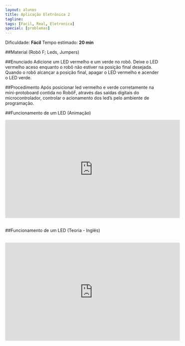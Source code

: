 ```yaml
---
layout: alunos
title: Aplicação Eletrônica 2 
tagline: 
tags: [Facil, Real, Eletronica]
special: [problemas]
---
```


Dificuldade: **Fácil**
Tempo estimado: **20 min**

##Material
(Robô F; Leds, Jumpers)

##Enunciado
Adicione  um  LED  vermelho  e  um  verde  no  robô.  Deixe  o  LED  vermelho  aceso enquanto o robô não estiver na posição  final desejada. Quando o robô alcançar a posição final, apagar o LED vermelho e acender o LED verde.

##Procedimento
Após posicionar  led vermelho e verde corretamente na mini-protoboard contida no RobôF, através das saídas digitais do microcontrolador, controlar o acionamento dos led’s pelo ambiente de programação.

##Funcionamento de um LED (Animação)
<br>
<center> 
<iframe width="560" height="315" src="https://www.youtube.com/embed/NPX1rGj4pDM" frameborder="0" allowfullscreen></iframe>
</center>
<br>

##Funcionamento de um LED (Teoria - Inglês)

<br>
<center>
<iframe width="560" height="315" src="https://www.youtube.com/embed/fP59RSgQqg8" frameborder="0" allowfullscreen></iframe>
</center>



